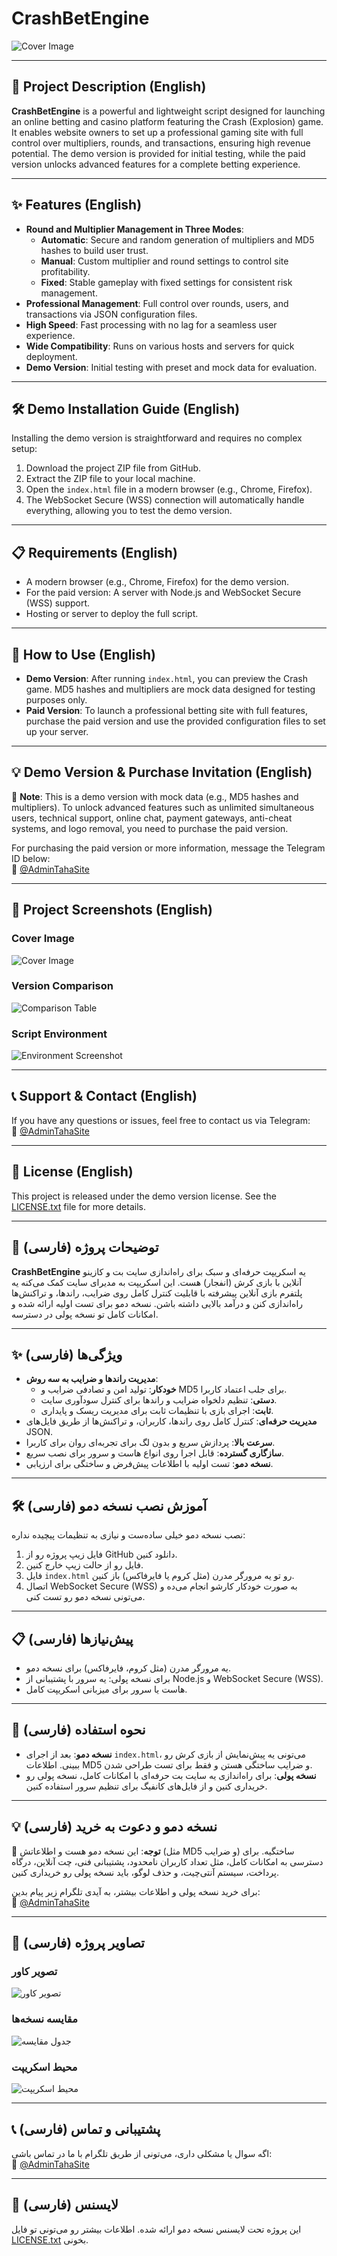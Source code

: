 # CrashBetEngine

![Cover Image]([screenshots/cover_image.png](https://s6.uupload.ir/files/screencapture-127-0-0-1-5500-test-html-2025-03-12-01_17_47_uvwo.png))

---

## 📜 Project Description (English)

**CrashBetEngine** is a powerful and lightweight script designed for launching an online betting and casino platform featuring the Crash (Explosion) game. It enables website owners to set up a professional gaming site with full control over multipliers, rounds, and transactions, ensuring high revenue potential. The demo version is provided for initial testing, while the paid version unlocks advanced features for a complete betting experience.

---

## ✨ Features (English)

- **Round and Multiplier Management in Three Modes**:
  - **Automatic**: Secure and random generation of multipliers and MD5 hashes to build user trust.
  - **Manual**: Custom multiplier and round settings to control site profitability.
  - **Fixed**: Stable gameplay with fixed settings for consistent risk management.
- **Professional Management**: Full control over rounds, users, and transactions via JSON configuration files.
- **High Speed**: Fast processing with no lag for a seamless user experience.
- **Wide Compatibility**: Runs on various hosts and servers for quick deployment.
- **Demo Version**: Initial testing with preset and mock data for evaluation.

---

## 🛠️ Demo Installation Guide (English)

Installing the demo version is straightforward and requires no complex setup:

1. Download the project ZIP file from GitHub.
2. Extract the ZIP file to your local machine.
3. Open the `index.html` file in a modern browser (e.g., Chrome, Firefox).
4. The WebSocket Secure (WSS) connection will automatically handle everything, allowing you to test the demo version.

---

## 📋 Requirements (English)

- A modern browser (e.g., Chrome, Firefox) for the demo version.
- For the paid version: A server with Node.js and WebSocket Secure (WSS) support.
- Hosting or server to deploy the full script.

---

## 🚀 How to Use (English)

- **Demo Version**: After running `index.html`, you can preview the Crash game. MD5 hashes and multipliers are mock data designed for testing purposes only.
- **Paid Version**: To launch a professional betting site with full features, purchase the paid version and use the provided configuration files to set up your server.

---

## 💡 Demo Version & Purchase Invitation (English)

📢 **Note**: This is a demo version with mock data (e.g., MD5 hashes and multipliers). To unlock advanced features such as unlimited simultaneous users, technical support, online chat, payment gateways, anti-cheat systems, and logo removal, you need to purchase the paid version.

For purchasing the paid version or more information, message the Telegram ID below:  
📩 [@AdminTahaSite](https://t.me/AdminTahaSite)

---

## 📸 Project Screenshots (English)

### Cover Image
![Cover Image](screenshots/cover_image.png)

### Version Comparison
![Comparison Table](screenshots/comparison_table.png)

### Script Environment
![Environment Screenshot](screenshots/environment_screenshot.png)

---

## 📞 Support & Contact (English)

If you have any questions or issues, feel free to contact us via Telegram:  
📩 [@AdminTahaSite](https://t.me/AdminTahaSite)

---

## 📜 License (English)

This project is released under the demo version license. See the [LICENSE.txt](LICENSE.txt) file for more details.

---

## 📜 توضیحات پروژه (فارسی)

**CrashBetEngine** یه اسکریپت حرفه‌ای و سبک برای راه‌اندازی سایت بت و کازینو آنلاین با بازی کرش (انفجار) هست. این اسکریپت به مدیرای سایت کمک می‌کنه یه پلتفرم بازی آنلاین پیشرفته با قابلیت کنترل کامل روی ضرایب، راند‌ها، و تراکنش‌ها راه‌اندازی کنن و درآمد بالایی داشته باشن. نسخه دمو برای تست اولیه ارائه شده و امکانات کامل تو نسخه پولی در دسترسه.

---

## ✨ ویژگی‌ها (فارسی)

- **مدیریت راند‌ها و ضرایب به سه روش**:
  - **خودکار**: تولید امن و تصادفی ضرایب و MD5 برای جلب اعتماد کاربرا.
  - **دستی**: تنظیم دلخواه ضرایب و راند‌ها برای کنترل سودآوری سایت.
  - **ثابت**: اجرای بازی با تنظیمات ثابت برای مدیریت ریسک و پایداری.
- **مدیریت حرفه‌ای**: کنترل کامل روی راند‌ها، کاربران، و تراکنش‌ها از طریق فایل‌های JSON.
- **سرعت بالا**: پردازش سریع و بدون لگ برای تجربه‌ای روان برای کاربرا.
- **سازگاری گسترده**: قابل اجرا روی انواع هاست و سرور برای نصب سریع.
- **نسخه دمو**: تست اولیه با اطلاعات پیش‌فرض و ساختگی برای ارزیابی.

---

## 🛠️ آموزش نصب نسخه دمو (فارسی)

نصب نسخه دمو خیلی ساده‌ست و نیازی به تنظیمات پیچیده نداره:

1. فایل زیپ پروژه رو از GitHub دانلود کنین.
2. فایل رو از حالت زیپ خارج کنین.
3. فایل `index.html` رو تو یه مرورگر مدرن (مثل کروم یا فایرفاکس) باز کنین.
4. اتصال WebSocket Secure (WSS) به صورت خودکار کارشو انجام می‌ده و می‌تونی نسخه دمو رو تست کنی.

---

## 📋 پیش‌نیازها (فارسی)

- یه مرورگر مدرن (مثل کروم، فایرفاکس) برای نسخه دمو.
- برای نسخه پولی: یه سرور با پشتیبانی از Node.js و WebSocket Secure (WSS).
- هاست یا سرور برای میزبانی اسکریپت کامل.

---

## 🚀 نحوه استفاده (فارسی)

- **نسخه دمو**: بعد از اجرای `index.html`، می‌تونی یه پیش‌نمایش از بازی کرش رو ببینی. اطلاعات MD5 و ضرایب ساختگی هستن و فقط برای تست طراحی شدن.
- **نسخه پولی**: برای راه‌اندازی یه سایت بت حرفه‌ای با امکانات کامل، نسخه پولی رو خریداری کنین و از فایل‌های کانفیگ برای تنظیم سرور استفاده کنین.

---

## 💡 نسخه دمو و دعوت به خرید (فارسی)

📢 **توجه**: این نسخه دمو هست و اطلاعاتش (مثل MD5 و ضرایب) ساختگیه. برای دسترسی به امکانات کامل، مثل تعداد کاربران نامحدود، پشتیبانی فنی، چت آنلاین، درگاه پرداخت، سیستم آنتی‌چیت، و حذف لوگو، باید نسخه پولی رو خریداری کنین.

برای خرید نسخه پولی و اطلاعات بیشتر، به آیدی تلگرام زیر پیام بدین:  
📩 [@AdminTahaSite](https://t.me/AdminTahaSite)

---

## 📸 تصاویر پروژه (فارسی)

### تصویر کاور
![تصویر کاور](screenshots/cover_image.png)

### مقایسه نسخه‌ها
![جدول مقایسه](screenshots/comparison_table.png)

### محیط اسکریپت
![محیط اسکریپت](screenshots/environment_screenshot.png)

---

## 📞 پشتیبانی و تماس (فارسی)

اگه سوال یا مشکلی داری، می‌تونی از طریق تلگرام با ما در تماس باشی:  
📩 [@AdminTahaSite](https://t.me/AdminTahaSite)

---

## 📜 لایسنس (فارسی)

این پروژه تحت لایسنس نسخه دمو ارائه شده. اطلاعات بیشتر رو می‌تونی تو فایل [LICENSE.txt](LICENSE.txt) بخونی.
